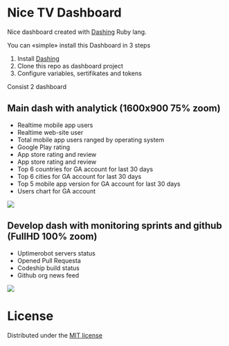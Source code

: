 # Nice TV Dashboard

Nice dashboard created with [Dashing](http://shopify.github.io/dashing) Ruby lang.

You can «simple» install this Dashboard in 3 steps
1. Install [Dashing](http://shopify.github.io/dashing)
2. Clone this repo as dashboard project
3. Configure variables, sertifikates and tokens

Consist 2 dashboard

## Main dash with analytick (1600x900 75% zoom)

- Realtime mobile app users
- Realtime web-site user
- Total mobile app users ranged by operating system
- Google Play rating
- App store rating and review
- App store rating and review
- Top 6 countries for GA account for last 30 days
- Top 6 cities for GA account for last 30 days
- Top 5 mobile app version for GA account for last 30 days
- Users chart for GA account 

![](./public/doc/main.png?raw=true)

## Develop dash with monitoring sprints and github (FullHD 100% zoom)

- Uptimerobot servers status
- Opened Pull Requesta
- Codeship build status
- Github org news feed 

![](./public/doc/develop.png?raw=true)

# License

Distributed under the [MIT license](LICENSE)

